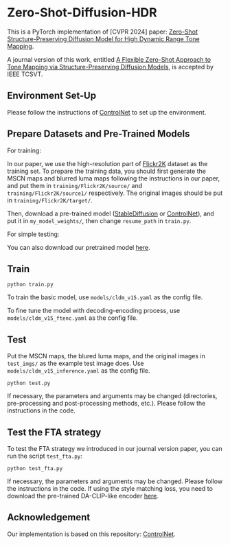 # Zero-Shot-Diffusion-HDR
This is a PyTorch implementation of [CVPR 2024] paper: [Zero-Shot Structure-Preserving Diffusion Model for High Dynamic Range Tone Mapping](https://openaccess.thecvf.com/content/CVPR2024/html/Zhu_Zero-Shot_Structure-Preserving_Diffusion_Model_for_High_Dynamic_Range_Tone_Mapping_CVPR_2024_paper.html).

A journal version of this work, entitled [A Flexible Zero-Shot Approach to Tone Mapping via Structure-Preserving Diffusion Models](https://ieeexplore.ieee.org/document/11129103), is accepted by IEEE TCSVT.

## Environment Set-Up
Please follow the instructions of [ControlNet](https://github.com/lllyasviel/ControlNet) to set up the environment.

## Prepare Datasets and Pre-Trained Models
For training:

In our paper, we use the high-resolution part of [Flickr2K](https://github.com/limbee/NTIRE2017) dataset as the training set. To prepare the training data, you should first generate the MSCN maps and blurred luma maps following the instructions in our paper, and put them in `training/Flickr2K/source/` and `training/Flickr2K/source1/` respectively. The original images should be put in `training/Flickr2K/target/`.

Then, download a pre-trained model ([StableDiffusion](https://huggingface.co/runwayml/stable-diffusion-v1-5/tree/main) or [ControlNet](https://github.com/lllyasviel/ControlNet)), and put it in `my_model_weights/`, then change `resume_path` in `train.py`.

For simple testing:

You can also download our pretrained model [here](https://drive.google.com/file/d/15YKrb-aBjDebN7E0JYMUctpwgRRfNmmm/view?usp=sharing).

## Train
`python train.py`

To train the basic model, use `models/cldm_v15.yaml` as the config file.

To fine tune the model with decoding-encoding process, use `models/cldm_v15_ftenc.yaml` as the config file.

## Test
Put the MSCN maps, the blured luma maps, and the original images in `test_imgs/` as the example test image does. Use `models/cldm_v15_inference.yaml` as the config file.

`python test.py`

If necessary, the parameters and arguments may be changed (directories, pre-processing and post-processing methods, etc.). Please follow the instructions in the code.

## Test the FTA strategy
To test the FTA strategy we introduced in our journal version paper, you can run the script `test_fta.py`:

`python test_fta.py`

If necessary, the parameters and arguments may be changed. Please follow the instructions in the code. If using the style matching loss, you need to download the pre-trained DA-CLIP-like encoder [here](https://drive.google.com/file/d/1sI6mq8ihTGNggc8BDZjV1Z6YXvY-R7lW/view?usp=sharing).

## Acknowledgement

Our implementation is based on this repository: [ControlNet](https://github.com/lllyasviel/ControlNet).
